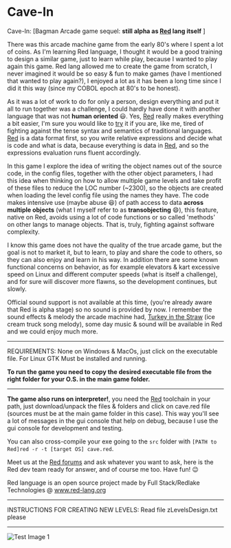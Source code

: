 # Cave-In
Cave-In: [Bagman Arcade game sequel: **still alpha as [Red](https://www.red-lang.org/p/download.html) lang itself** ]

There was this arcade machine game from the early 80's where I spent a lot of coins. As I'm learning Red language, I thought it would be a good training to design a similar game, just to learn while play, because I wanted to play again this game. Red lang allowed me to create the game from scratch, I never imagined it would be so easy & fun to make games (have I mentioned that wanted to play again?), I enjoyed a lot as it has been a long time since I did it this way (since my COBOL epoch at 80's to be honest). 

As it was a lot of work to do for only a person, design everything and put it all to run together was a challenge, I could hardly have done it with another language that was not **human oriented** 😃. Yes, [Red](https://www.red-lang.org/p/download.html) really makes everything a bit easier, I'm sure you would like to [try](https://www.red-lang.org/p/download.html) it if you are, like me, tired of fighting against the tense syntax and semantics of traditional languages. [Red](https://www.red-lang.org/p/download.html) is a data format first, so you write relative expressions and decide what is code and what is data, because everything is data in [Red](https://www.red-lang.org/p/download.html), and so the expressions evaluation runs fluent accordingly. 

In this game I explore the idea of writing the object names out of the source code, in the config files, together with the other object parameters, I had this idea when thinking on how to allow multiple game levels and take profit of these files to reduce the LOC number (~2300), so the objects are created when loading the level config file using the names they have. The code makes intensive use (maybe abuse 😆) of path access to data **across multiple objects** (what I myself refer to as **transobjecting** 😄), this feature, native on Red, avoids using a lot of code functions or so called 'methods' on other langs to manage objects. That is, truly, fighting against software complexity.

I know this game does not have the quality of the true arcade game, but the goal is not to market it, but to learn, to play and share the code to others, so they can also enjoy and learn in his way. In addition there are some known functional concerns on behavior, as for example elevators & kart excessive speed on Linux and different computer speeds (what is itself a challenge), and for sure will discover more flawns, so the development continues, but slowly. 

Official sound support is not available at this time, (you're already aware that Red is alpha stage) so no sound is provided by now. I remember the sound effects & melody the arcade machine had, [Turkey in the Straw](https://www.youtube.com/watch?v=Vr8QnkTwT_w) (ice cream truck song melody), some day music & sound will be available in Red and we could enjoy much more.

**********************************************************************************************************
REQUIREMENTS: None on Windows & MacOs, just click on the executable file. For Linux GTK Must be installed and running.

**To run the game you need to copy the desired executable file from the right folder for your O.S. in the main game folder.**
**********************************************************************************************************

**The game also runs on interpreter!**, you need the [Red](https://www.red-lang.org/p/download.html) toolchain in your path, just download/unpack the files & folders and click on cave.red file (sources must be at the main game folder in this case). This way you'll see a lot of messages in the gui console that help on debug, because I use the gui console for development and testing.

You can also cross-compile your exe going to the `src` folder with `[PATH to Red]red -r -t [target OS] cave.red`.


Meet us at the [Red forums](https://gitter.im/red/red) and ask whatever you want to ask, here is the Red dev team ready for answer, and of course me too. Have fun! 😉 

Red language is an open source project made by Full Stack/Redlake Technologies @ www.red-lang.org 

**********************************************************************************************************
INSTRUCTIONS FOR CREATING NEW LEVELS: Read file  zLevelsDesign.txt   please
**********************************************************************************************************
![Test Image 1](/scenes/LevelA.gif)


